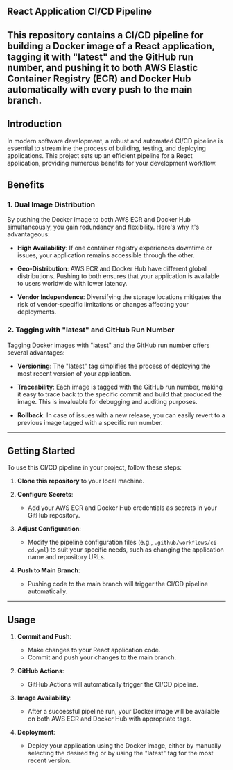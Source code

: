 ## React Application CI/CD Pipeline

This repository contains a CI/CD pipeline for building a Docker image of a React application, tagging it with "latest" and the GitHub run number, and pushing it to both AWS Elastic Container Registry (ECR) and Docker Hub automatically with every push to the main branch.
---

## Introduction

In modern software development, a robust and automated CI/CD pipeline is essential to streamline the process of building, testing, and deploying applications. This project sets up an efficient pipeline for a React application, providing numerous benefits for your development workflow.

## Benefits

### 1. **Dual Image Distribution**
   By pushing the Docker image to both AWS ECR and Docker Hub simultaneously, you gain redundancy and flexibility. Here's why it's advantageous:

   - **High Availability**: If one container registry experiences downtime or issues, your application remains accessible through the other.
   
   - **Geo-Distribution**: AWS ECR and Docker Hub have different global distributions. Pushing to both ensures that your application is available to users worldwide with lower latency.
   
   - **Vendor Independence**: Diversifying the storage locations mitigates the risk of vendor-specific limitations or changes affecting your deployments.

### 2. **Tagging with "latest" and GitHub Run Number**
   Tagging Docker images with "latest" and the GitHub run number offers several advantages:

   - **Versioning**: The "latest" tag simplifies the process of deploying the most recent version of your application.
   
   - **Traceability**: Each image is tagged with the GitHub run number, making it easy to trace back to the specific commit and build that produced the image. This is invaluable for debugging and auditing purposes.
   
   - **Rollback**: In case of issues with a new release, you can easily revert to a previous image tagged with a specific run number.

---

## Getting Started

To use this CI/CD pipeline in your project, follow these steps:

1. **Clone this repository** to your local machine.

2. **Configure Secrets**:
   - Add your AWS ECR and Docker Hub credentials as secrets in your GitHub repository.
   
3. **Adjust Configuration**:
   - Modify the pipeline configuration files (e.g., `.github/workflows/ci-cd.yml`) to suit your specific needs, such as changing the application name and repository URLs.

4. **Push to Main Branch**:
   - Pushing code to the main branch will trigger the CI/CD pipeline automatically.

---

## Usage

1. **Commit and Push**:
   - Make changes to your React application code.
   - Commit and push your changes to the main branch.

2. **GitHub Actions**: 
   - GitHub Actions will automatically trigger the CI/CD pipeline.
   
3. **Image Availability**:
   - After a successful pipeline run, your Docker image will be available on both AWS ECR and Docker Hub with appropriate tags.

4. **Deployment**:
   - Deploy your application using the Docker image, either by manually selecting the desired tag or by using the "latest" tag for the most recent version.
